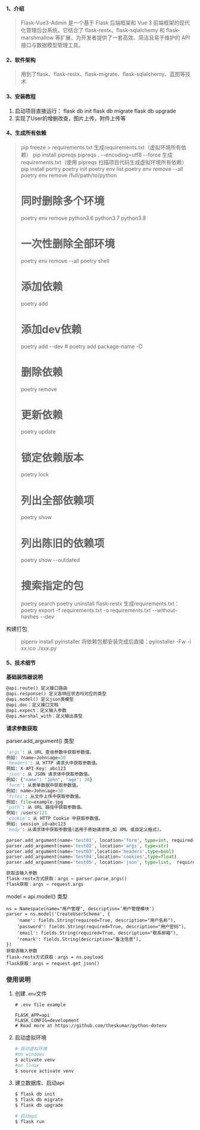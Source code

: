 #### 1、介绍
> Flask-Vue3-Admin 是一个基于 Flask 后端框架和 Vue 3 前端框架的现代化管理后台系统。它结合了 flask-restx、flask-sqlalchemy 和 flask-marshmallow 等扩展，为开发者提供了一套高效、简洁且易于维护的 API 接口与数据模型管理工具。

#### 2、软件架构
> 用到了flask、flask-restx、flask-migrate、flask-sqlalchemy、蓝图等技术


#### 3、安装教程

1.  启动项目直接运行：
flask db init
flask db migrate
flask db upgrade
2.  实现了User的增删改查，图片上传，附件上传等

#### 4、生成所有依赖

> pip freeze > requirements.txt 生成requirements.txt（虚拟环境所有依赖）
> pip install pipreqs
> pipreqs . --encoding=utf8  --force  生成requirements.txt（使用 pipreqs 扫描项目代码生成虚拟环境所有依赖）
> pip install portry
> poetry init
> poetry env list
> poetry env remove --all
> poetry env remove /full/path/to/python
>
> # 同时删除多个环境
> poetry env remove python3.6 python3.7 python3.8
> # 一次性删除全部环境 
> poetry env remove --all
> poetry shell 
> 	# 添加依赖
> poetry add <lib>
> # 添加dev依赖
> poetry add <lib> --dev  # poetry add package-name -D
> # 删除依赖
> poetry remove <lib>
> # 更新依赖
> poetry update
> # 锁定依赖版本
> poetry lock
> # 列出全部依赖项
> poetry show
> # 列出陈旧的依赖项
> poetry show --outdated
> # 搜索指定的包
> poetry search <name>
> poetry uninstall flask-restx
> 生成requirements.txt：poetry export -f requirements.txt -o requirements.txt --without-hashes --dev

构建打包
> pipenv install pyinstaller
> 将依赖包都安装完成后直接：pyinstaller -Fw -i xx.ico ./xxx.py
#### 5、技术细节

**基础装饰器说明**

```markdown
@api.route() 定义接口路由
@api.response() 定义各响应状态吗对应的类型
@api.model() 定义json类模型
@api.doc：定义接口文档
@api.expect：定义输入参数
@api.marshal_with：定义输出类型
```

**请求参数获取**

parser.add_argument() 类型

```python
'args': 从 URL 查询参数中获取参数值。
例如: ?name=John&age=30
'headers': 从 HTTP 请求头中获取参数值。
例如: X-API-Key: abc123
'json': 从 JSON 请求体中获取参数值。
例如: {"name": "John", "age": 30}
'form': 从表单数据中获取参数值。
例如: name=John&age=30
'files': 从文件上传中获取参数值。
例如: file=example.jpg
'path': 从 URL 路径中获取参数值。
例如: /users/123
'cookie': 从 HTTP Cookie 中获取参数值。
例如: session_id=abc123
'body': 从请求体中获取参数值(适用于原始请求体,如 XML 或自定义格式)。

parser.add_argument(name='test01', location='form', type=int, required=True, default=1, help='id必填字段',choices=("1", "2"))
parser.add_argument(name='test02', location='args', type=str)
parser.add_argument(name='test03',location='headers',type=bool)
parser.add_argument(name='test04',location='cookies',type=float)
parser.add_argument(name='test05', location='json', type=list,  required=False)

获取该输入参数
flask-restx方式获取：args = parser.parse_args()
flask获取：args = request.args
```

model = api.model() 类型

    ns = Namespace(name="用户管理", description='用户管理模块')
    parser = ns.model('CreateUserSchema', {
        'name': fields.String(required=True, description="用户名称"),
        'password': fields.String(required=True, description="用户密码"),
        'email': fields.String(required=True, description="联系邮箱"),
        'remark': fields.String(description="备注信息"),
    })
    获取该输入参数
    flask-restx方式获取：args = ns.payload
    flask获取：args = request.get_json()

### 使用说明

1. 创建`.env`文件

	```
	# .env file example
	
	FLASK_APP=api
	FLASK_CONFIG=development
	# Read more at https://github.com/theskumar/python-dotenv
	```

2. 启动虚拟环境

	```sh
	# 启动虚拟环境
	#on windows
	$ activate venv
	#on linux
	$ source activate venv
	```

3. 建立数据库、启动api

	```sh
	$ flask db init
	$ flask db migrate 
	$ flask db upgrade 
	
	# 启动api
	$ flask run

